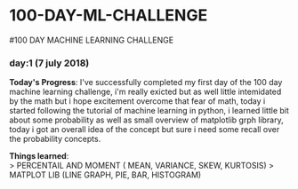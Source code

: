 # 100-DAY-ML-CHALLENGE
#100 DAY MACHINE LEARNING CHALLENGE 

### day:1 (7 july 2018)
  
 
 **Today's Progress**: I've successfully completed my first day of the 100 day machine learning challenge, i'm really exicted but as well  little intemidated by the math but i hope excitement overcome that fear of math, today i started following the tutorial of machine learning in python, i learned little bit about some probability as well as small overview of matplotlib grph library, today i got an overall idea of the concept but sure i need some recall over the probability concepts. 

 **Things learned**:     
    > PERCENTAIL AND MOMENT ( MEAN, VARIANCE, SKEW, KURTOSIS)
    > MATPLOT LIB (LINE GRAPH, PIE, BAR, HISTOGRAM)
